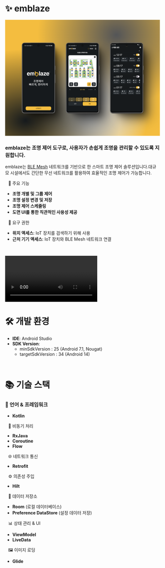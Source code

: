 # ✨ emblaze
![alt text](resource/mokup.png)


### emblaze는 조명 제어 도구로, 사용자가 손쉽게 조명을 관리할 수 있도록 지원합니다.

emblaze는 [BLE Mesh](./BLE_MESH.md) 네트워크를 기반으로 한 스마트 조명 제어 솔루션입니다.대규모 시설에서도 간단한 무선 네트워크를 활용하여 효율적인 조명 제어가 가능합니다.

⠀📌 주요 기능
* **조명 개별 및 그룹 제어**
* **조명 설정 변경 및 저장**
* **조명 제어 스케줄링**
* **도면 UI를 통한 직관적인 사용성 제공**

⠀🔐 요구 권한
* **위치 액세스**: IoT 장치를 검색하기 위해 사용
* **근처 기기 액세스**: IoT 장치와 BLE Mesh 네트워크 연결

&nbsp;

<video controls src="resource/gif_home.mp4" title="Title"></video>

# 🛠️ 개발 환경
* **IDE**: Android Studio
* **SDK Version**:
  * minSdkVersion : 25 (Android 7.1, Nougat)
  * targetSdkVersion : 34 (Android 14)

&nbsp;

# 📚 기술 스택
### 📌 언어 & 프레임워크
* **Kotlin**

⠀🔄 비동기 처리
* **RxJava**
* **Coroutine**
* **Flow**

⠀🌐 네트워크 통신
* **Retrofit**

⠀⚙️ 의존성 주입
* **Hilt**

⠀💾 데이터 저장소
* **Room** (로컬 데이터베이스)
* **Preference DataStore** (설정 데이터 저장)

⠀📊 상태 관리 & UI
* **ViewModel**
* **LiveData**

⠀🖼️ 이미지 로딩
* **Glide**